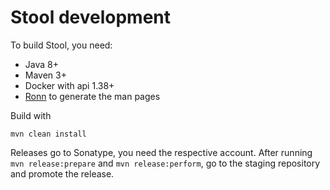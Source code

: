 # Stool development

To build Stool, you need:
* Java 8+
* Maven 3+
* Docker with api 1.38+
* [Ronn](https://github.com/rtomayko/ronn) to generate the man pages

Build with

    mvn clean install
    
    
Releases go to Sonatype, you need the respective account. After running `mvn release:prepare` and `mvn release:perform`, go to
the staging repository and promote the release.

